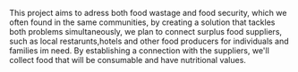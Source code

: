 This project aims to adress both food wastage and food security, which we often found in the same communities, by creating a solution that tackles both problems simultaneously, we plan to connect surplus food suppliers, such as local restarunts,hotels and other food producers for individuals and families im need. By establishing a connection with the suppliers, we'll collect food that will be consumable and have nutritional values.
